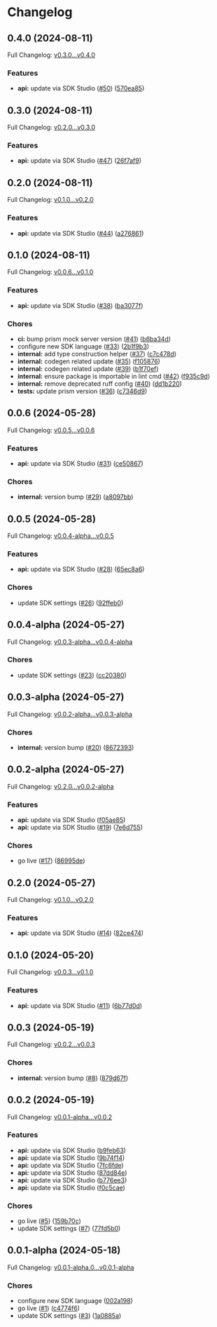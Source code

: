 # Changelog

## 0.4.0 (2024-08-11)

Full Changelog: [v0.3.0...v0.4.0](https://github.com/AltermindLabs/altmind-python/compare/v0.3.0...v0.4.0)

### Features

* **api:** update via SDK Studio ([#50](https://github.com/AltermindLabs/altmind-python/issues/50)) ([570ea85](https://github.com/AltermindLabs/altmind-python/commit/570ea8528cd9c425eb57357825b00127e57b45fa))

## 0.3.0 (2024-08-11)

Full Changelog: [v0.2.0...v0.3.0](https://github.com/AltermindLabs/altmind-python/compare/v0.2.0...v0.3.0)

### Features

* **api:** update via SDK Studio ([#47](https://github.com/AltermindLabs/altmind-python/issues/47)) ([26f7af9](https://github.com/AltermindLabs/altmind-python/commit/26f7af91bee25bca540e023b0245255ee9727882))

## 0.2.0 (2024-08-11)

Full Changelog: [v0.1.0...v0.2.0](https://github.com/AltermindLabs/altmind-python/compare/v0.1.0...v0.2.0)

### Features

* **api:** update via SDK Studio ([#44](https://github.com/AltermindLabs/altmind-python/issues/44)) ([a276861](https://github.com/AltermindLabs/altmind-python/commit/a276861d1332f30dd11deda4c790451a3d633585))

## 0.1.0 (2024-08-11)

Full Changelog: [v0.0.6...v0.1.0](https://github.com/AltermindLabs/altmind-python/compare/v0.0.6...v0.1.0)

### Features

* **api:** update via SDK Studio ([#38](https://github.com/AltermindLabs/altmind-python/issues/38)) ([ba3077f](https://github.com/AltermindLabs/altmind-python/commit/ba3077f1dde86e21ca369cdcb2536d8641c19670))


### Chores

* **ci:** bump prism mock server version ([#41](https://github.com/AltermindLabs/altmind-python/issues/41)) ([b6ba34d](https://github.com/AltermindLabs/altmind-python/commit/b6ba34d73436b45f8c3d2e5ec724f9d84f7eb1d4))
* configure new SDK language ([#33](https://github.com/AltermindLabs/altmind-python/issues/33)) ([2b1f9b3](https://github.com/AltermindLabs/altmind-python/commit/2b1f9b335f7fd042380cfece7539d5f5e28f9d0b))
* **internal:** add type construction helper ([#37](https://github.com/AltermindLabs/altmind-python/issues/37)) ([c7c478d](https://github.com/AltermindLabs/altmind-python/commit/c7c478d78fc4085a0f1222856f8107ef36ffd413))
* **internal:** codegen related update ([#35](https://github.com/AltermindLabs/altmind-python/issues/35)) ([f105876](https://github.com/AltermindLabs/altmind-python/commit/f105876ac84bbd1482c0f9be09bf53e6e72517ae))
* **internal:** codegen related update ([#39](https://github.com/AltermindLabs/altmind-python/issues/39)) ([b1f70ef](https://github.com/AltermindLabs/altmind-python/commit/b1f70ef9e25745d73a1e327af51ce3829060bee7))
* **internal:** ensure package is importable in lint cmd ([#42](https://github.com/AltermindLabs/altmind-python/issues/42)) ([f935c9d](https://github.com/AltermindLabs/altmind-python/commit/f935c9d2a0095527c28f2e5a324e697e4a6cd4f3))
* **internal:** remove deprecated ruff config ([#40](https://github.com/AltermindLabs/altmind-python/issues/40)) ([dd1b220](https://github.com/AltermindLabs/altmind-python/commit/dd1b220b82a9f89b862527ecf09a84d9dfb75063))
* **tests:** update prism version ([#36](https://github.com/AltermindLabs/altmind-python/issues/36)) ([c7346d9](https://github.com/AltermindLabs/altmind-python/commit/c7346d9879333ebe1aaa6775761c16b7f0b6e559))

## 0.0.6 (2024-05-28)

Full Changelog: [v0.0.5...v0.0.6](https://github.com/AltermindLabs/altmind-python/compare/v0.0.5...v0.0.6)

### Features

* **api:** update via SDK Studio ([#31](https://github.com/AltermindLabs/altmind-python/issues/31)) ([ce50867](https://github.com/AltermindLabs/altmind-python/commit/ce508670eef53ea1b6106b973d416ce02d6c1467))


### Chores

* **internal:** version bump ([#29](https://github.com/AltermindLabs/altmind-python/issues/29)) ([a8097bb](https://github.com/AltermindLabs/altmind-python/commit/a8097bb5238732bde6edf7b24b13511043a668c4))

## 0.0.5 (2024-05-28)

Full Changelog: [v0.0.4-alpha...v0.0.5](https://github.com/AltermindLabs/altmind-python/compare/v0.0.4-alpha...v0.0.5)

### Features

* **api:** update via SDK Studio ([#28](https://github.com/AltermindLabs/altmind-python/issues/28)) ([65ec8a6](https://github.com/AltermindLabs/altmind-python/commit/65ec8a6e3718a0ec24c2aca19bd4aee3023bd32d))


### Chores

* update SDK settings ([#26](https://github.com/AltermindLabs/altmind-python/issues/26)) ([92ffeb0](https://github.com/AltermindLabs/altmind-python/commit/92ffeb00512a8bc71e2e7ff4702a4bde3684c98b))

## 0.0.4-alpha (2024-05-27)

Full Changelog: [v0.0.3-alpha...v0.0.4-alpha](https://github.com/AltermindLabs/altmind-python/compare/v0.0.3-alpha...v0.0.4-alpha)

### Chores

* update SDK settings ([#23](https://github.com/AltermindLabs/altmind-python/issues/23)) ([cc20380](https://github.com/AltermindLabs/altmind-python/commit/cc2038091729cd63078c8ab26e1cfef348e6f43e))

## 0.0.3-alpha (2024-05-27)

Full Changelog: [v0.0.2-alpha...v0.0.3-alpha](https://github.com/AltermindLabs/altmind-python/compare/v0.0.2-alpha...v0.0.3-alpha)

### Chores

* **internal:** version bump ([#20](https://github.com/AltermindLabs/altmind-python/issues/20)) ([8672393](https://github.com/AltermindLabs/altmind-python/commit/86723935282517fc332757b26a63f815b587ceb4))

## 0.0.2-alpha (2024-05-27)

Full Changelog: [v0.2.0...v0.0.2-alpha](https://github.com/AltermindLabs/altmind-python/compare/v0.2.0...v0.0.2-alpha)

### Features

* **api:** update via SDK Studio ([f05ae85](https://github.com/AltermindLabs/altmind-python/commit/f05ae85883ced71f384979a346095978900b43c6))
* **api:** update via SDK Studio ([#19](https://github.com/AltermindLabs/altmind-python/issues/19)) ([7e6d755](https://github.com/AltermindLabs/altmind-python/commit/7e6d755336989d39d5fababa2eee328f775b879c))


### Chores

* go live ([#17](https://github.com/AltermindLabs/altmind-python/issues/17)) ([86995de](https://github.com/AltermindLabs/altmind-python/commit/86995de77004877380a3728c2678a9be2940c6a3))

## 0.2.0 (2024-05-27)

Full Changelog: [v0.1.0...v0.2.0](https://github.com/AltermindLabs/altmind-python/compare/v0.1.0...v0.2.0)

### Features

* **api:** update via SDK Studio ([#14](https://github.com/AltermindLabs/altmind-python/issues/14)) ([82ce474](https://github.com/AltermindLabs/altmind-python/commit/82ce474c587fa94b40ff40ca62b319debf63b14e))

## 0.1.0 (2024-05-20)

Full Changelog: [v0.0.3...v0.1.0](https://github.com/AltermindLabs/altmind-python/compare/v0.0.3...v0.1.0)

### Features

* **api:** update via SDK Studio ([#11](https://github.com/AltermindLabs/altmind-python/issues/11)) ([6b77d0d](https://github.com/AltermindLabs/altmind-python/commit/6b77d0dd3b27b8b0072dcefee2d66f8d1fcba6d7))

## 0.0.3 (2024-05-19)

Full Changelog: [v0.0.2...v0.0.3](https://github.com/AltermindLabs/altmind-python/compare/v0.0.2...v0.0.3)

### Chores

* **internal:** version bump ([#8](https://github.com/AltermindLabs/altmind-python/issues/8)) ([879d67f](https://github.com/AltermindLabs/altmind-python/commit/879d67f801169a5b259db00dc242abae94b7a3ab))

## 0.0.2 (2024-05-19)

Full Changelog: [v0.0.1-alpha...v0.0.2](https://github.com/AltermindLabs/altmind-python/compare/v0.0.1-alpha...v0.0.2)

### Features

* **api:** update via SDK Studio ([b9feb63](https://github.com/AltermindLabs/altmind-python/commit/b9feb63fcce10999369dbafac5355a1d9ca44149))
* **api:** update via SDK Studio ([9b74f14](https://github.com/AltermindLabs/altmind-python/commit/9b74f14c9624e0a5a8f9ccc2a0baacc77dc79ea0))
* **api:** update via SDK Studio ([7fc6fde](https://github.com/AltermindLabs/altmind-python/commit/7fc6fde731c3bfa3dcb5e7a688c2f4efcc92928e))
* **api:** update via SDK Studio ([87dd84e](https://github.com/AltermindLabs/altmind-python/commit/87dd84e6eae8f343494a304ef76e9850be23d1a6))
* **api:** update via SDK Studio ([b776ee3](https://github.com/AltermindLabs/altmind-python/commit/b776ee34f0a225e2de00b575bdc78cc93070f202))
* **api:** update via SDK Studio ([f0c5cae](https://github.com/AltermindLabs/altmind-python/commit/f0c5cae4ed6e8bd671863b7e8ad3bec018aff425))


### Chores

* go live ([#5](https://github.com/AltermindLabs/altmind-python/issues/5)) ([159b70c](https://github.com/AltermindLabs/altmind-python/commit/159b70ca469df0160e10020a5cf3028f25ca9ad8))
* update SDK settings ([#7](https://github.com/AltermindLabs/altmind-python/issues/7)) ([77fd5b0](https://github.com/AltermindLabs/altmind-python/commit/77fd5b0554f9d4db7fd084dcccefd4f6633dd4ad))

## 0.0.1-alpha (2024-05-18)

Full Changelog: [v0.0.1-alpha.0...v0.0.1-alpha](https://github.com/AltermindLabs/altmind-python/compare/v0.0.1-alpha.0...v0.0.1-alpha)

### Chores

* configure new SDK language ([002a198](https://github.com/AltermindLabs/altmind-python/commit/002a1984a136a46bc716002537d4df8de9beb121))
* go live ([#1](https://github.com/AltermindLabs/altmind-python/issues/1)) ([c4774f6](https://github.com/AltermindLabs/altmind-python/commit/c4774f6c665041b281933d1d44caae2a108ab521))
* update SDK settings ([#3](https://github.com/AltermindLabs/altmind-python/issues/3)) ([1a0885a](https://github.com/AltermindLabs/altmind-python/commit/1a0885a451badbd871740e93333067193f3100bb))
